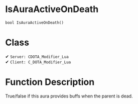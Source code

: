 # IsAuraActiveOnDeath
```
bool IsAuraActiveOnDeath()
```
# Class
✔ `Server: CDOTA_Modifier_Lua`  
✔ `Client: C_DOTA_Modifier_Lua`  

# Function Description
True/false if this aura provides buffs when the parent is dead.
